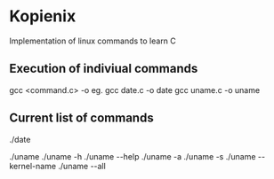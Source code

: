 # Kopienix
Implementation of linux commands to learn C




## Execution of indiviual commands
gcc <command.c> -o <command>
eg. gcc date.c -o date
    gcc uname.c -o uname

## Current list of commands
./date

./uname
./uname -h
./uname --help
./uname -a
./uname -s
./uname --kernel-name
./uname --all
